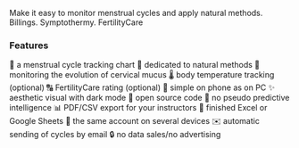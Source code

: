 Make it easy to monitor menstrual cycles and apply natural methods.
Billings. Symptothermy. FertilityCare

### Features

👩 a menstrual cycle tracking chart
🌳 dedicated to natural methods
🤏 monitoring the evolution of cervical mucus
🌡️ body temperature tracking (optional)
🔠 FertilityCare rating (optional)
📱 simple on phone as on PC
✨ aesthetic visual with dark mode
📖 open source code
🤪 no pseudo predictive intelligence
📊 PDF/CSV export for your instructors
🔢 finished Excel or Google Sheets
💑 the same account on several devices
✉️ automatic sending of cycles by email
🔒 no data sales/no advertising